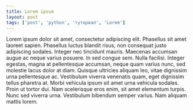 ```yaml
---
title: Lorem ipsum
layout: post
tags: ['post', 'python', 'туториал', 'Lorem']
---
```


Lorem ipsum dolor sit amet, consectetur adipiscing elit.
Phasellus sit amet laoreet sapien. Phasellus luctus blandit
risus, non consequat justo adipiscing sodales. Integer nec
tincidunt mauris. Maecenas accumsan augue ac neque varius
posuere. In sed congue sem. Nulla facilisi. Integer egestas,
magna at pellentesque accumsan, neque quam varius nunc, sed
molestie lacus dolor at diam. Quisque ultricies aliquam leo,
vitae dignissim urna pellentesque ac. Vestibulum viverra
venenatis quam, eget dignissim tellus pharetra at. Morbi
vehicula ipsum sit amet urna vehicula sodales. Proin ut
tortor dui. Nam scelerisque eros enim, sit amet elementum
turpis. Nunc sed viverra urna. Vestibulum bibendum semper
varius. Nam aliquam mattis lorem.
